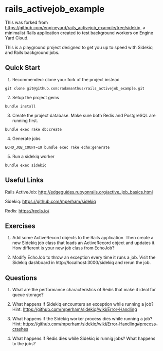 # rails\_activejob\_example

This was forked from https://github.com/engineyard/rails_activejob_example/tree/sidekiq, a minimalist Rails application created to test background workers on Engine Yard Cloud.

This is a playground project designed to get you up to speed with Sidekiq and Rails background jobs.

## Quick Start

1) Recommended: clone your fork of the project instead

```
git clone git@github.com:radamanthus/rails_activejob_example.git
```

2) Setup the project gems

```
bundle install
```

3) Create the project database. Make sure both Redis and PostgreSQL are running first.

```
bundle exec rake db:create
```

4) Generate jobs

```
ECHO_JOB_COUNT=10 bundle exec rake echo:generate
```

5) Run a sidekiq worker

```
bundle exec sidekiq
```

## Useful Links

Rails ActiveJob: http://edgeguides.rubyonrails.org/active_job_basics.html

Sidekiq: https://github.com/mperham/sidekiq

Redis: https://redis.io/

## Exercises

1) Add some ActiveRecord objects to the Rails application. Then create a new Sidekiq job class that loads an ActiveRecord object and updates it. How different is your new job class from EchoJob?

2) Modify EchoJob to throw an exception every time it runs a job. Visit the Sidekiq dashboard in http://localhost:3000/sidekiq and rerun the job.

## Questions

1) What are the performance characteristics of Redis that make it ideal for queue storage?

2) What happens if Sidekiq encounters an exception while running a job?
Hint: https://github.com/mperham/sidekiq/wiki/Error-Handling

3) What happens if the Sidekiq worker process dies while running a job?
Hint: https://github.com/mperham/sidekiq/wiki/Error-Handling#process-crashes

4) What happens if Redis dies while Sidekiq is runnig jobs? What happens to the jobs?
